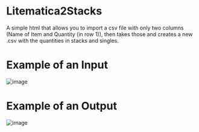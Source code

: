 # Litematica2Stacks
A simple html that allows you to import a csv file with only two columns (Name of Item and Quantity (in row 1)), then takes those and creates a new .csv with the quantities in stacks and singles.

# Example of an Input
![image](https://github.com/BaronClaps/Litematica2Stacks/assets/126834072/311ba0a7-e00f-4376-b980-07479fc3bdda)


# Example of an Output
![image](https://github.com/BaronClaps/Litematica2Stacks/assets/126834072/8080b592-055b-4801-aa79-6497e4e8a65b)
